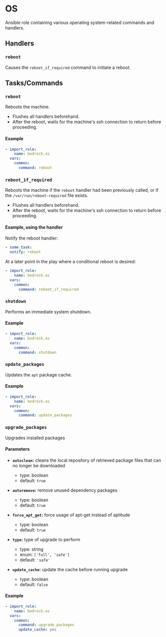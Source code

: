 # OS
Ansible role containing various operating system-related commands and handlers.

## Handlers

### `reboot`

Causes the `reboot_if_required` command to initiate a reboot.

## Tasks/Commands

### `reboot`

Reboots the machine. 

* Flushes all handlers beforehand.
* After the reboot, waits for the machine's ssh connection 
to return before proceeding.

#### Example

```yaml
- import_role:
    name: bedrock.os
  vars:
    common:
      command: reboot
```

### `reboot_if_required`

Reboots the machine if the `reboot` handler had been previously
called, or if the `/var/run/reboot-required` file exists. 

* Flushes all handlers beforehand.
* After the reboot, waits for the machine's ssh connection 
to return before proceeding.

#### Example, using the handler

Notify the reboot handler:

```yaml
- some_task:
  notify: reboot
```

At a later point in the play where a conditional reboot is desired:

```yaml
- import_role:
    name: bedrock.os
  vars:
    common:
      command: reboot_if_required
```

### `shutdown`

Performs an immediate system shutdown.

#### Example

```yaml
- import_role:
    name: bedrock.os
  vars:
    common:
      command: shutdown
```

### `update_packages`

Updates the `apt` package cache.

#### Example

```yaml
- import_role:
    name: bedrock.os
  vars:
    common:
      command: update_packages
```

### `upgrade_packages`

Upgrades installed packages

#### Parameters

* __`autoclean`:__ cleans the local repository of retrieved 
package files that can no longer be downloaded
    * type: boolean
    * default: `true`

* __`autoremove`:__ remove unused dependency packages
    * type: boolean
    * default: `true`

* __`force_apt_get`:__ force usage of apt-get instead of aptitude
    * type: boolean
    * default: `true`

* __`type`:__ type of upgrade to perform
    * type: string
    * enum: `['full', 'safe']`
    * default: `'safe'`

* __`update_cache`:__ update the cache before running upgrade
    * type: boolean
    * default: `false`

#### Example

```yaml
- import_role:
    name: bedrock.os
  vars:
    common:
      command: upgrade_packages
      update_cache: yes
```
